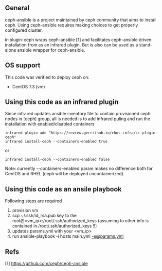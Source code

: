 General
----------
ceph-ansible is a project maintained by ceph community that aims to install ceph. Using ceph-ansible requires making choices to get properly configured cluster.

ir-plugin-ceph wraps ceph-ansible [1] and facilitates ceph-ansible driven installation from as an infrared plugin. But is also can be used as a stand-alone ansible wrapper for ceph-ansible.

OS support
----------
This code was verified to deploy ceph on: 
- CentOS 7.3 (vm)

Using this code as an infrared plugin
--------------------------------------------
Since infrared updates ansible inventory file to contain provisioned ceph nodes in [ceph] group, all is needed is to add infrared puling and run the installation with enabled/disabled containers 

```
infrared plugin add "https://review.gerrithub.io/rhos-infra/ir-plugin-ceph"
infrared install-ceph --containers-enabled true
```
or

```
infrared install-ceph --containers-enabled false
```

Note: currently --containers-enabled param makes no difference both for CentOS and RHEL (ceph will be deployed uncontainerized).


Using this code as an ansile playbook
---------------------------------------------

Following steps are required
1. provision vm
2. scp  ~/.ssh/id_rsa.pub  key to the root@<vm_ip>:/root/.ssh/authorized_keys (assuming to other info is contained in /root/.ssh/authorized_keys !!)
3. updates params.yml with your <vm_ip>
4. run ansible-playbook -i hosts main.yml  -e@params.yml


Refs
----

[1] https://github.com/ceph/ceph-ansible
